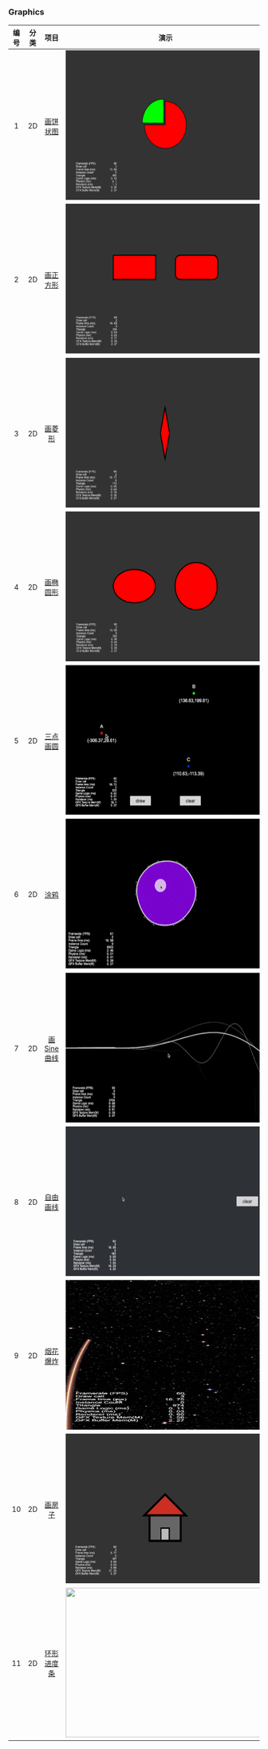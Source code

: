 ### Graphics
| 编号 | 分类 | 项目 | 演示 |
| :---: | :---: | :---: | :---: |
| 1 | 2D | [画饼状图](https://github.com/yeshao2069/CocosCreatorHowToUse/tree/v3.6.x/proj/Graphics/Creator3.6.0_2D_GraphicsArc) | <div align=center><img src="../../image/202203/2022030401.png" width="400" height="300" /></div> |
| 2 | 2D | [画正方形](https://github.com/yeshao2069/CocosCreatorHowToUse/tree/v3.6.x/proj/Graphics/Creator3.6.0_2D_GraphicsRect) | <div align=center><img src="../../image/202203/2022030402.png" width="400" height="300" /></div> |
| 3 | 2D | [画菱形](https://github.com/yeshao2069/CocosCreatorHowToUse/tree/v3.6.x/proj/Graphics/Creator3.6.0_2D_GraphicsLineTo) | <div align=center><img src="../../image/202203/2022030403.png" width="400" height="300" /></div> |
| 4 | 2D | [画椭圆形](https://github.com/yeshao2069/CocosCreatorHowToUse/tree/v3.6.x/proj/Graphics/Creator3.6.0_2D_GraphicsEllipse) | <div align=center><img src="../../image/202203/2022030404.png" width="400" height="300" /></div> |
| 5 | 2D | [三点画圆](https://github.com/yeshao2069/CocosCreatorHowToUse/tree/v3.6.x/proj/Graphics/Creator3.6.0_2D_GraphicsDrawCircle) | <div align=center><img src="../../gif/202203/2022030411.gif" width="400" height="300" /></div> |
| 6 | 2D | [涂鸦](https://github.com/yeshao2069/CocosCreatorHowToUse/tree/v3.6.x/proj/Graphics/Creator3.6.0_2D_Doodle) | <div align=center><img src="../../gif/202203/2022030412.gif" width="400" height="300" /></div> |
| 7 | 2D | [画Sine曲线](https://github.com/yeshao2069/CocosCreatorHowToUse/tree/v3.6.x/proj/Graphics/Creator3.6.0_2D_GraphicsSineWaves) | <div align=center><img src="../../gif/202203/2022030413.gif" width="400" height="300" /></div> |
| 8 | 2D | [自由画线](https://github.com/yeshao2069/CocosCreatorHowToUse/tree/v3.6.x/proj/Graphics/Creator3.6.0_2D_DrawLine) | <div align=center><img src="../../gif/202203/2022030414.gif" width="400" height="300" /></div> |
| 9 | 2D | [烟花爆炸](https://github.com/yeshao2069/CocosCreatorHowToUse/tree/v3.6.x/proj/Graphics/Creator3.6.0_2D_GraphicsFireworksExplosion) | <div align=center><img src="../../gif/202203/2022030415.gif" width="400" height="300" /></div> |
| 10 | 2D | [画房子](https://github.com/yeshao2069/CocosCreatorHowToUse/tree/v3.6.x/proj/Graphics/Creator3.6.0_2D_GraphicsHouse) | <div align=center><img src="../../image/202203/2022032101.png" width="400" height="300" /></div> |
| 11 | 2D | [环形进度条](https://github.com/yeshao2069/CocosCreatorHowToUse/tree/v3.6.x/proj/Graphics/Creator3.6.0_2D_GraphicsRingProgressbar) | <div align=center><img src="../../gif/202206/2022062102.gif" width="400" height="300" /></div> |